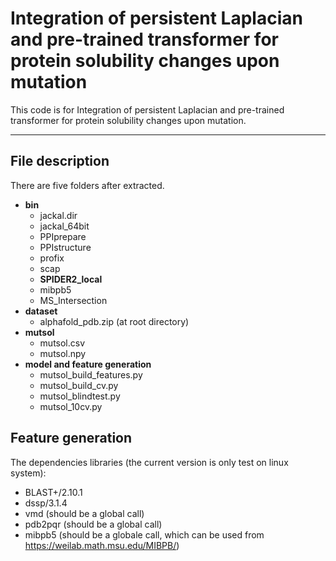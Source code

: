 # Integration of persistent Laplacian and pre-trained transformer for protein solubility changes upon mutation
This code is for Integration of persistent Laplacian and pre-trained transformer for protein solubility changes upon mutation. 
******
## File description
There are five folders after extracted. 
* **bin**
    * jackal.dir
    * jackal_64bit
    * PPIprepare
    * PPIstructure
    * profix
    * scap
    * **SPIDER2_local**
    * mibpb5 
    * MS_Intersection
* **dataset**
    * alphafold_pdb.zip (at root directory)
* **mutsol**
    * mutsol.csv
    * mutsol.npy     
* **model and feature generation**
    * mutsol_build_features.py
    * mutsol_build_cv.py
    * mutsol_blindtest.py
    * mutsol_10cv.py

## Feature generation
The dependencies libraries (the current version is only test on linux system):

* BLAST+/2.10.1
* dssp/3.1.4
* vmd (should be a global call)
* pdb2pqr (should be a global call)
* mibpb5 (should be a globale call, which can be used from https://weilab.math.msu.edu/MIBPB/)
